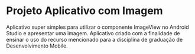 # Projeto Aplicativo com Imagem
Aplicativo super simples para utilizar o componente ImageView no Android Studio e apresentar uma imagem. Aplicativo criado com a finalidade de ensinar o uso do recurso mencionado para a disciplina de graduação de Desenvolvimento Mobile.
